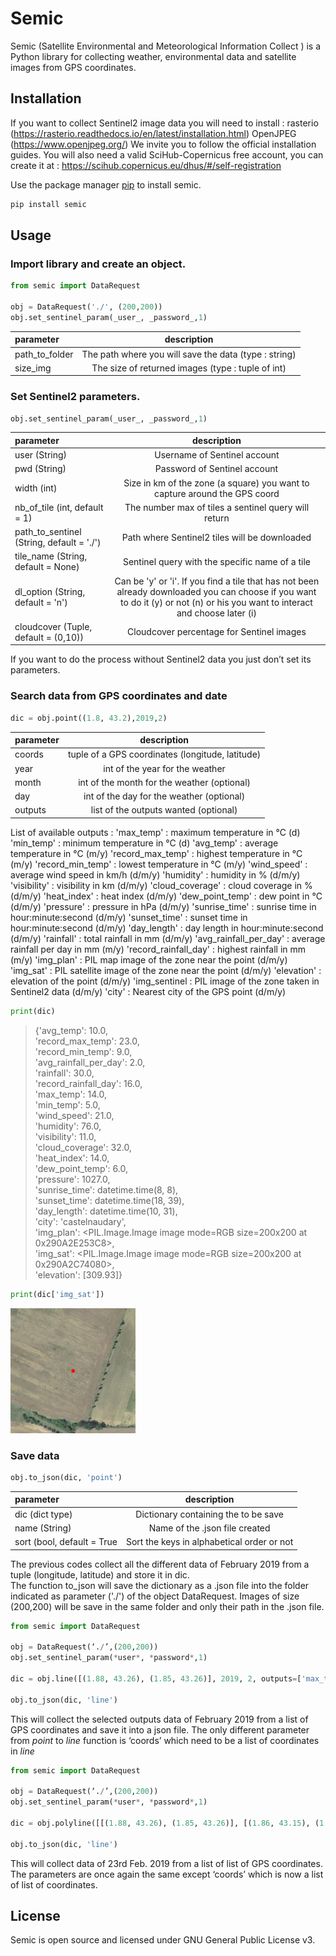 # Semic

Semic (Satellite Environmental and Meteorological Information Collect ) is a Python library for collecting weather, environmental data and satellite images from GPS coordinates.

## Installation

If you want to collect Sentinel2 image data you will need to install :
rasterio (https://rasterio.readthedocs.io/en/latest/installation.html)
 OpenJPEG (https://www.openjpeg.org/)
We invite you to follow the official installation guides. 
You will also need a valid SciHub-Copernicus free account, you can create it at : https://scihub.copernicus.eu/dhus/#/self-registration

Use the package manager [pip](https://pip.pypa.io/en/stable/) to install semic.
```bash
pip install semic
```

## Usage
### Import library and create an object.

```python
from semic import DataRequest

obj = DataRequest('./', (200,200))
obj.set_sentinel_param(_user_, _password_,1)
```

| parameter | description |
|:---------------|:---------------:|
| path_to_folder | The path where you will save the data (type : string) |
| size_img | The size of returned images (type : tuple of int) |


### Set Sentinel2 parameters.

```python
obj.set_sentinel_param(_user_, _password_,1)
```
| parameter | description |
|:---------------|:---------------:|
| user (String) | Username of Sentinel account |
| pwd (String) | Password of Sentinel account |
| width (int) | Size in km of the zone (a square) you want to capture around the GPS coord |
| nb_of_tile (int, default = 1) | The number max of tiles a sentinel query will return |
| path_to_sentinel (String, default = './') | Path where Sentinel2 tiles will be downloaded |
| tile_name (String, default = None) | Sentinel query with the specific name of a tile |
| dl_option (String, default = 'n') | Can be 'y' or 'i'. If you find a tile that has not been already downloaded you can choose if you want to do it (y) or not (n) or his you want to interact and choose later (i) |
| cloudcover (Tuple, default = (0,10)) | Cloudcover percentage for Sentinel images |

If you want to do the process without Sentinel2 data you just don’t set its parameters.


### Search data from GPS coordinates and date

```python
dic = obj.point((1.8, 43.2),2019,2)
```

| parameter | description |
|:---------------|:---------------:|
| coords | tuple of a GPS coordinates (longitude, latitude) |
| year | int of the year for the weather |
| month | int of the month for the weather (optional) |
| day | int of the day for the weather (optional) |
| outputs | list of the outputs wanted (optional) |


List of available outputs :
'max_temp' : maximum temperature in °C (d)
'min_temp' : minimum temperature in °C (d)
'avg_temp' : average temperature in °C (m/y)
'record_max_temp' : highest temperature in °C (m/y)
'record_min_temp' : lowest temperature in °C (m/y)
'wind_speed' : average wind speed in km/h (d/m/y)
'humidity' : humidity in % (d/m/y)
'visibility' : visibility in km (d/m/y)
'cloud_coverage' : cloud coverage in % (d/m/y)
'heat_index' : heat index (d/m/y)
'dew_point_temp' : dew point in °C (d/m/y)
'pressure' : pressure in hPa (d/m/y)
'sunrise_time' : sunrise time in hour:minute:second (d/m/y)
'sunset_time' : sunset time in hour:minute:second (d/m/y)
'day_length' : day length in hour:minute:second (d/m/y)
'rainfall' : total rainfall in mm (d/m/y)
'avg_rainfall_per_day' : average rainfall per day in mm (m/y)
'record_rainfall_day' : highest rainfall in mm (m/y) 
'img_plan' : PIL map image of the zone near the point (d/m/y)
'img_sat' : PIL satellite image of the zone near the point (d/m/y)
'elevation' : elevation of the point (d/m/y)
'img_sentinel : PIL image of the zone taken in Sentinel2 data (d/m/y)
'city' : Nearest city of the GPS point (d/m/y)


```python
print(dic)
```
> {'avg_temp': 10.0,\
> 'record_max_temp': 23.0,\
> 'record_min_temp': 9.0,\
> 'avg_rainfall_per_day': 2.0,\
> 'rainfall': 30.0,\
> 'record_rainfall_day': 16.0,\
> 'max_temp': 14.0,\
> 'min_temp': 5.0,\
> 'wind_speed': 21.0,\
> 'humidity': 76.0,\
> 'visibility': 11.0,\
> 'cloud_coverage': 32.0,\
> 'heat_index': 14.0,\
> 'dew_point_temp': 6.0,\
> 'pressure': 1027.0,\
> 'sunrise_time': datetime.time(8, 8),\
> 'sunset_time': datetime.time(18, 39),\
> 'day_length': datetime.time(10, 31),\
> 'city': 'castelnaudary',\
> 'img_plan': <PIL.Image.Image image mode=RGB size=200x200 at 0x290A2E253C8>,\
> 'img_sat': <PIL.Image.Image image mode=RGB size=200x200 at 0x290A2C74080>,\
> 'elevation': [309.93]}



```python
print(dic['img_sat'])
```
![img_sat](./images/img_sat.png?raw=true "Satellite image")


### Save data

```python
obj.to_json(dic, 'point')
```

| parameter | description |
|:---------------|:---------------:|
| dic (dict type) | Dictionary containing the to be save |
| name (String) | Name of the .json file created |
| sort (bool, default = True | Sort the keys in alphabetical order or not|



The previous codes collect all the different data of February 2019 from a tuple (longitude, latitude) and store it in dic.\
The function to_json will save the dictionary as a .json file into the folder indicated as parameter ('./') of the object DataRequest. Images of size (200,200) will be save in the same folder and only their path in the .json file.


```python
from semic import DataRequest

obj = DataRequest(‘./’,(200,200))
obj.set_sentinel_param(*user*, *password*,1)

dic = obj.line([(1.88, 43.26), (1.85, 43.26)], 2019, 2, outputs=['max_temp', 'min_temp', 'avg_temp', 'record_max_temp', 'record_min_temp', 'wind_speed', 'humidity'])

obj.to_json(dic, 'line')
```

This will collect the selected outputs data of February 2019 from a list of GPS coordinates and save it into a json file. 
The only different parameter from _point_ to _line_ function is ‘coords’ which need to be a list of coordinates in _line_

```python
from semic import DataRequest

obj = DataRequest(‘./’,(200,200))
obj.set_sentinel_param(*user*, *password*,1)

dic = obj.polyline([[(1.88, 43.26), (1.85, 43.26)], [(1.86, 43.15), (1.86, 43.22)]], 2019, 2,23)

obj.to_json(dic, 'line')
```
This will collect data of 23rd Feb. 2019 from a list of list of GPS coordinates.
The parameters are once again the same except ‘coords’ which is now a list of list of coordinates.


## License

Semic is open source and licensed under GNU General Public License v3.



